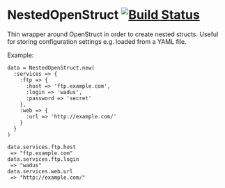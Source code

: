 # NestedOpenStruct [![Build Status](https://secure.travis-ci.org/porras/nested_open_struct.png?branch=master)](http://travis-ci.org/porras/nested_open_struct)

Thin wrapper around OpenStruct in order to create nested structs. Useful for storing configuration settings e.g. loaded from a YAML file.

Example:

    data = NestedOpenStruct.new(
      :services => {
        :ftp => {
          :host => 'ftp.example.com',
          :login => 'wadus',
          :password => 'secret'
        },
        :web => {
          :url => 'http://example.com/'
        }
      }
    )
    
    data.services.ftp.host
     => "ftp.example.com" 
    data.services.ftp.login
     => "wadus" 
    data.services.web.url
     => "http://example.com/"
